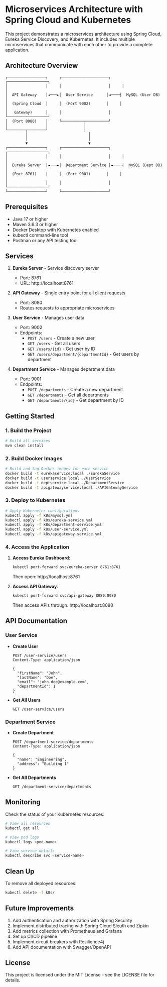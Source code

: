 # Microservices Architecture with Spring Cloud and Kubernetes

This project demonstrates a microservices architecture using Spring Cloud, Eureka Service Discovery, and Kubernetes. It includes multiple microservices that communicate with each other to provide a complete application.

## Architecture Overview

```
┌─────────────────┐     ┌─────────────────────┐     ┌──────────────────┐
│                 │     │                     │     │                  │
│  API Gateway    │◄───►│  User Service      │◄────┤  MySQL (User DB) │
│  (Spring Cloud  │     │  (Port 9002)       │     │                  │
│   Gateway)      │     │                     │     └──────────────────┘
│  (Port 8080)    │     └──────────┬──────────┘
│                 │                │
└────────┬────────┘                │
         │                           │
         │                           │
         ▼                           ▼
┌─────────────────┐     ┌─────────────────────┐     ┌──────────────────┐
│                 │     │                     │     │                  │
│  Eureka Server  │◄───►│  Department Service │◄────┤  MySQL (Dept DB)  │
│  (Port 8761)    │     │  (Port 9001)       │     │                  │
│                 │     │                     │     └──────────────────┘
└─────────────────┘     └─────────────────────┘
```

## Prerequisites

- Java 17 or higher
- Maven 3.6.3 or higher
- Docker Desktop with Kubernetes enabled
- kubectl command-line tool
- Postman or any API testing tool

## Services

1. **Eureka Server** - Service discovery server
   - Port: 8761
   - URL: http://localhost:8761

2. **API Gateway** - Single entry point for all client requests
   - Port: 8080
   - Routes requests to appropriate microservices

3. **User Service** - Manages user data
   - Port: 9002
   - Endpoints: 
     - `POST /users` - Create a new user
     - `GET /users` - Get all users
     - `GET /users/{id}` - Get user by ID
     - `GET /users/department/{departmentId}` - Get users by department

4. **Department Service** - Manages department data
   - Port: 9001
   - Endpoints:
     - `POST /departments` - Create a new department
     - `GET /departments` - Get all departments
     - `GET /departments/{id}` - Get department by ID

## Getting Started

### 1. Build the Project

```bash
# Build all services
mvn clean install
```

### 2. Build Docker Images

```bash
# Build and tag Docker images for each service
docker build -t eurekaservice:local ./EurekaService
docker build -t userservice:local ./UserService
docker build -t deptservice:local ./DepartmentService
docker build -t apigatewayservice:local ./APIGatewayService
```

### 3. Deploy to Kubernetes

```bash
# Apply Kubernetes configurations
kubectl apply -f k8s/mysql.yml
kubectl apply -f k8s/eureka-service.yml
kubectl apply -f k8s/department-service.yml
kubectl apply -f k8s/user-service.yml
kubectl apply -f k8s/apigateway-service.yml
```

### 4. Access the Application

1. **Access Eureka Dashboard**:
   ```bash
   kubectl port-forward svc/eureka-server 8761:8761
   ```
   Then open: http://localhost:8761

2. **Access API Gateway**:
   ```bash
   kubectl port-forward svc/api-gateway 8080:8080
   ```
   Then access APIs through: http://localhost:8080

## API Documentation

### User Service

- **Create User**
  ```
  POST /user-service/users
  Content-Type: application/json
  
  {
    "firstName": "John",
    "lastName": "Doe",
    "email": "john.doe@example.com",
    "departmentId": 1
  }
  ```

- **Get All Users**
  ```
  GET /user-service/users
  ```

### Department Service

- **Create Department**
  ```
  POST /department-service/departments
  Content-Type: application/json
  
  {
    "name": "Engineering",
    "address": "Building 1"
  }
  ```

- **Get All Departments**
  ```
  GET /department-service/departments
  ```

## Monitoring

Check the status of your Kubernetes resources:

```bash
# View all resources
kubectl get all

# View pod logs
kubectl logs <pod-name>

# View service details
kubectl describe svc <service-name>
```

## Clean Up

To remove all deployed resources:

```bash
kubectl delete -f k8s/
```

## Future Improvements

1. Add authentication and authorization with Spring Security
2. Implement distributed tracing with Spring Cloud Sleuth and Zipkin
3. Add metrics collection with Prometheus and Grafana
4. Set up CI/CD pipeline
5. Implement circuit breakers with Resilience4j
6. Add API documentation with Swagger/OpenAPI

## License

This project is licensed under the MIT License - see the LICENSE file for details.
